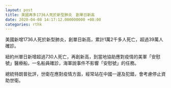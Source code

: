 ```yaml
---
layout: post
title: 美國再多1736人死於新型肺炎　創單日新高
date: 2020-04-08 14:17:12.000000000 +08:00
categories: rthk
---
```


美國新增1736人死於新型肺炎，創單日新高，累計1萬2千多人死亡，超過39萬人確診。

紐約州單日新增超過730人死亡，再創新高，到當地協助應對疫情的美軍「安慰號」醫療船，一名船員確診，海軍說事件不影響「安慰號」的任務。

總統特朗普批評，世衛在應對疫情方面，經常站在中國一邊及犯錯，會考慮停止資助世衛。
